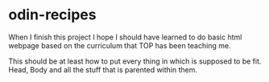# odin-recipes
When I finish this project I hope I should have learned to do basic html webpage based on the curriculum that TOP has been teaching me.

This should be at least how to put every thing in which is supposed to be fit. Head, Body and all the stuff that is parented within them.
